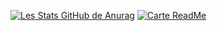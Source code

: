 <!--
**Virdrox/Virdrox** is a ✨ _special_ ✨ repository because its `README.md` (this file) appears on your GitHub profile.

Here are some ideas to get you started:

- 🔭 I’m currently working on ...
- 🌱 I’m currently learning ...
- 👯 I’m looking to collaborate on ...
- 🤔 I’m looking for help with ...
- 💬 Ask me about ...
- 📫 How to reach me: ...
- 😄 Pronouns: ...
- ⚡ Fun fact: ...
-->

[![Les Stats GitHub de Anurag](https://github-readme-stats.vercel.app/api?username=Virdrox&theme=codeSTACKr)](https://github.com/anuraghazra/github-readme-stats)
[![Carte ReadMe](https://github-readme-stats.vercel.app/api/pin/?username=Virdrox&repo=github-readme-stats)](https://github.com/anuraghazra/github-readme-stats)
